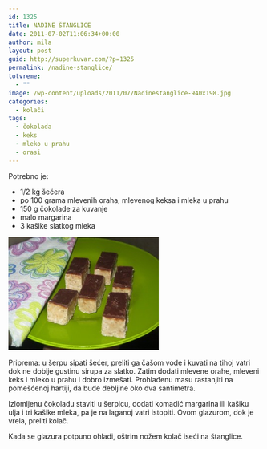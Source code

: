 ```yaml
---
id: 1325
title: NADINE ŠTANGLICE
date: 2011-07-02T11:06:34+00:00
author: mila
layout: post
guid: http://superkuvar.com/?p=1325
permalink: /nadine-stanglice/
totvreme:
  - ""
image: /wp-content/uploads/2011/07/Nadinestanglice-940x198.jpg
categories:
  - kolači
tags:
  - čokolada
  - keks
  - mleko u prahu
  - orasi
---
```

Potrebno je:

  * 1/2 kg šećera
  * po 100 grama mlevenih oraha, mlevenog keksa i mleka u prahu
  * 150 g čokolade za kuvanje
  * malo margarina
  * 3 kašike slatkog mleka

[<img class="alignnone size-medium wp-image-8643" src="/wp-content/uploads/2011/07/Nadinestanglice-300x225.jpg" alt="Nadinestanglice" width="300" height="225" />](/wp-content/uploads/2011/07/Nadinestanglice.jpg)

Priprema: u šerpu sipati šećer, preliti ga čašom vode i kuvati na tihoj vatri dok ne dobije gustinu sirupa za slatko. Zatim dodati mlevene orahe, mleveni keks i mleko u prahu i dobro izmešati. Prohlađenu masu rastanjiti na pomešćenoj hartiji, da bude debljine oko dva santimetra.

Izlomljenu čokoladu staviti u šerpicu, dodati komadić margarina ili kašiku ulja i tri kašike mleka, pa je na laganoj vatri istopiti. Ovom glazurom, dok je vrela, preliti kolač.

Kada se glazura potpuno ohladi, oštrim nožem kolač iseći na štanglice.